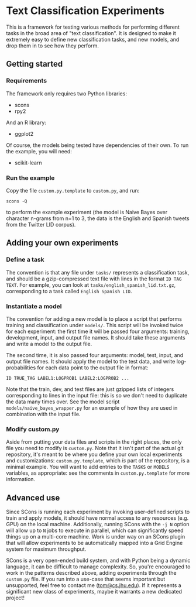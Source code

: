 # Text Classification Experiments

This is a framework for testing various methods for performing different tasks in the broad area of "text classification".  It is designed to make it extremely easy to define new classification tasks, and new models, and drop them in to see how they perform.

## Getting started

### Requirements

The framework only requires two Python libraries:

* scons
* rpy2

And an R library:

* ggplot2

Of course, the models being tested have dependencies of their own.  To run the example, you will need:

* scikit-learn

### Run the example

Copy the file `custom.py.template` to `custom.py`, and run:

```
scons -Q
```

to perform the example experiment (the model is Naive Bayes over character n-grams from n=1 to 3, the data is the English and Spanish tweets from the Twitter LID corpus).

## Adding your own experiments

### Define a task

The convention is that any file under `tasks/` represents a classification task, and should be a gzip-compressed text file with lines in the format `ID TAG TEXT`.  For example, you can look at `tasks/english_spanish_lid.txt.gz`, corresponding to a task called `English Spanish LID`.

### Instantiate a model

The convention for adding a new model is to place a script that performs training and classification under `models/`.  This script will be invoked twice for each experiment: the first time it will be passed four arguments: training, development, input, and output file names.  It should take these arguments and write a model to the output file.

The second time, it is also passed four arguments: model, test, input, and output file names.  It should apply the model to the test data, and write log-probabilities for each data point to the output file in format:

```ID TRUE_TAG LABEL1:LOGPROB1 LABEL2:LOGPROB2 ...```

Note that the train, dev, and test files are just gzipped lists of integers corresponding to lines in the input file: this is so we don't need to duplicate the data many times over.  See the model script `models/naive_bayes_wrapper.py` for an example of how they are used in combination with the input file.

### Modify custom.py

Aside from putting your data files and scripts in the right places, the only file you need to modify is `custom.py`.  Note that it isn't part of the actual git repository, it's meant to be where you define your own local experiments and customizations: `custom.py.template`, which *is* part of the repository, is a minimal example.  You will want to add entries to the `TASKS` or `MODELS` variables, as appropriate: see the comments in `custom.py.template` for more information.

## Advanced use

Since SCons is running each experiment by invoking user-defined scripts to train and apply models, it should have normal access to any resources (e.g. GPU) on the local machine.  Additionally, running SCons with the `-j N` option will allow up to `N` jobs to execute in parallel, which can significantly speed things up on a multi-core machine.  Work is under way on an SCons plugin that will allow experiments to be automatically mapped into a Grid Engine system for maximum throughput.

SCons is a very open-ended build system, and with Python being a dynamic language, it can be difficult to manage complexity.  So, you're encouraged to work in the patterns described above, adding experiments through the `custom.py` file.  If you run into a use-case that seems important but unsupported, feel free to contact me (tom@cs.jhu.edu).  If it represents a significant new class of experiments, maybe it warrants a new dedicated project!
